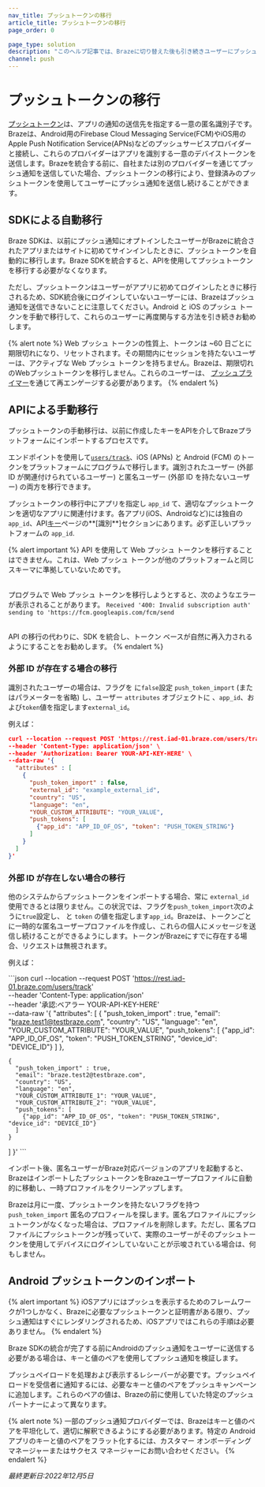 ```yaml
---
nav_title: プッシュトークンの移行
article_title: プッシュトークンの移行
page_order: 0

page_type: solution
description: "このヘルプ記事では、Brazeに切り替えた後も引き続きユーザーにプッシュメッセージを送信できるように、プッシュトークンを移行する方法について説明します。"
channel: push
---
```


# プッシュトークンの移行

[プッシュトークン]({{site.baseurl}}/user_guide/message_building_by_channel/push/push_registration/#push-tokens/)は、アプリの通知の送信先を指定する一意の匿名識別子です。Brazeは、Android用のFirebase Cloud Messaging Service(FCM)やiOS用のApple Push Notification Service(APNs)などのプッシュサービスプロバイダーと接続し、これらのプロバイダーはアプリを識別する一意のデバイストークンを送信します。Brazeを統合する前に、自社または別のプロバイダーを通じてプッシュ通知を送信していた場合、プッシュトークンの移行により、登録済みのプッシュトークンを使用してユーザーにプッシュ通知を送信し続けることができます。

## SDKによる自動移行

Braze SDKは、以前にプッシュ通知にオプトインしたユーザーがBrazeに統合されたアプリまたはサイトに初めてサインインしたときに、プッシュトークンを自動的に移行します。Braze SDKを統合すると、APIを使用してプッシュトークンを移行する必要がなくなります。

ただし、プッシュトークンはユーザーがアプリに初めてログインしたときに移行されるため、SDK統合後にログインしていないユーザーには、Brazeはプッシュ通知を送信できないことに注意してください。Android と iOS のプッシュ トークンを手動で移行して、これらのユーザーに再度関与する方法を引き続きお勧めします。

{% alert note %}
Web プッシュ トークンの性質上、トークンは ~60 日ごとに期限切れになり、リセットされます。その期間内にセッションを持たないユーザーは、アクティブな Web プッシュ トークンを持ちません。Brazeは、期限切れのWebプッシュトークンを移行しません。これらのユーザーは、 [プッシュプライマー]({{site.baseurl}}/user_guide/message_building_by_channel/push/best_practices/push_primer_messages)を通じて再エンゲージする必要があります。
{% endalert %}

## APIによる手動移行

プッシュトークンの手動移行は、以前に作成したキーをAPIを介してBrazeプラットフォームにインポートするプロセスです。

エンドポイントを使用して[`users/track`]({{site.baseurl}}/api/endpoints/user_data/post_user_track/)、iOS (APNs) と Android (FCM) のトークンをプラットフォームにプログラムで移行します。識別されたユーザー (外部 ID が関連付けられているユーザー) と匿名ユーザー (外部 ID を持たないユーザー) の両方を移行できます。

プッシュトークンの移行中にアプリを指定し `app_id` て、適切なプッシュトークンを適切なアプリに関連付けます。各アプリ(iOS、Androidなど)には独自の`app_id`、API[キー]({{site.baseurl}}/user_guide/administrative/app_settings/api_settings_tab/)ページの**[識別**]セクションにあります。必ず正しいプラットフォームの `app_id`.

{% alert important %}
API を使用して Web プッシュ トークンを移行することはできません。これは、Web プッシュ トークンが他のプラットフォームと同じスキーマに準拠していないためです。 

<br>プログラムで Web プッシュ トークンを移行しようとすると、次のようなエラーが表示されることがあります。 `Received '400: Invalid subscription auth' sending to 'https://fcm.googleapis.com/fcm/send`

<br>
API の移行の代わりに、SDK を統合し、トークン ベースが自然に再入力されるようにすることをお勧めします。
{% endalert %}

### 外部 ID が存在する場合の移行
識別されたユーザーの場合は、フラグを に`false`設定 `push_token_import` (またはパラメーターを省略) し、ユーザー `attributes` オブジェクトに 、`app_id`、および`token`値を指定します`external_id`。 

例えば：

```json
curl --location --request POST 'https://rest.iad-01.braze.com/users/track' \
--header 'Content-Type: application/json' \
--header 'Authorization: Bearer YOUR-API-KEY-HERE' \
--data-raw '{
  "attributes" : [
    {
      "push_token_import" : false,
      "external_id": "example_external_id",
      "country": "US",
      "language": "en",
      "YOUR_CUSTOM_ATTRIBUTE": "YOUR_VALUE",
      "push_tokens": [
        {"app_id": "APP_ID_OF_OS", "token": "PUSH_TOKEN_STRING"}
      ]
    }
  ]
}'
```

### 外部 ID が存在しない場合の移行
他のシステムからプッシュトークンをインポートする場合、常に `external_id` 使用できるとは限りません。この状況では、フラグを`push_token_import`次のように`true`設定し、 と `token` の値を指定します`app_id`。Brazeは、トークンごとに一時的な匿名ユーザープロファイルを作成し、これらの個人にメッセージを送信し続けることができるようにします。トークンがBrazeにすでに存在する場合、リクエストは無視されます。

例えば：

\`\`\`json
curl --location --request POST 'https://rest.iad-01.braze.com/users/track' \
--header 'Content-Type: application/json' \
--header '承認:ベアラー YOUR-API-KEY-HERE' \
--data-raw '{
"attributes": [
{
"push_token_import" : true,
"email": "braze.test1@testbraze.com",
"country": "US",
"language": "en",
"YOUR_CUSTOM_ATTRIBUTE": "YOUR_VALUE",
"push_tokens": [
        {"app_id": "APP_ID_OF_OS", "token": "PUSH_TOKEN_STRING", "device_id": "DEVICE_ID"}
        ]
    },
      
    {
      "push_token_import" : true,
      "email": "braze.test2@testbraze.com",
      "country": "US",
      "language": "en",
      "YOUR_CUSTOM_ATTRIBUTE_1": "YOUR_VALUE",
      "YOUR_CUSTOM_ATTRIBUTE_2": "YOUR_VALUE",
      "push_tokens": [
        {"app_id": "APP_ID_OF_OS", "token": "PUSH_TOKEN_STRING", "device_id": "DEVICE_ID"}  
      ]
    }
  ]
}'
\`\`\`

インポート後、匿名ユーザーがBraze対応バージョンのアプリを起動すると、BrazeはインポートしたプッシュトークンをBrazeユーザープロファイルに自動的に移動し、一時プロファイルをクリーンアップします。

Brazeは月に一度、プッシュトークンを持たないフラグを持つ `push_token_import` 匿名のプロフィールを探します。匿名プロファイルにプッシュトークンがなくなった場合は、プロファイルを削除します。ただし、匿名プロファイルにプッシュトークンが残っていて、実際のユーザーがそのプッシュトークンを使用してデバイスにログインしていないことが示唆されている場合は、何もしません。

## Android プッシュトークンのインポート

{% alert important %}
iOSアプリにはプッシュを表示するためのフレームワークが1つしかなく、Brazeに必要なプッシュトークンと証明書がある限り、プッシュ通知はすぐにレンダリングされるため、iOSアプリではこれらの手順は必要ありません。
{% endalert %}

Braze SDKの統合が完了する前にAndroidのプッシュ通知をユーザーに送信する必要がある場合は、キーと値のペアを使用してプッシュ通知を検証します。 

プッシュペイロードを処理および表示するレシーバーが必要です。プッシュペイロードを受信者に通知するには、必要なキーと値のペアをプッシュキャンペーンに追加します。これらのペアの値は、Brazeの前に使用していた特定のプッシュパートナーによって異なります。

{% alert note %}
一部のプッシュ通知プロバイダーでは、Brazeはキーと値のペアを平坦化して、適切に解釈できるようにする必要があります。特定の Android アプリのキーと値のペアをフラット化するには、カスタマー オンボーディング マネージャーまたはサクセス マネージャーにお問い合わせください。
{% endalert %}

_最終更新日:2022年12月5日_
